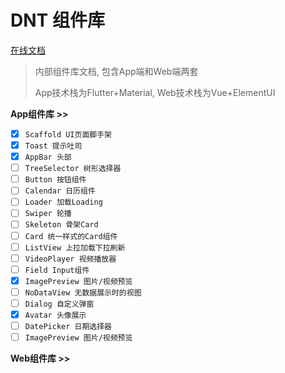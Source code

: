 # DNT 组件库

[在线文档](http://shihaoran.top/dnt-docs)

> 内部组件库文档, 包含App端和Web端两套
>
> App技术栈为Flutter+Material, Web技术栈为Vue+ElementUI

**App组件库 >>**

- [x] `Scaffold UI页面脚手架`
- [x] `Toast 提示吐司`
- [x] `AppBar 头部`
- [ ] `TreeSelector 树形选择器`
- [ ] `Button 按钮组件`
- [ ] `Calendar 日历组件`
- [ ] `Loader 加载Loading`
- [ ] `Swiper 轮播`
- [ ] `Skeleton 骨架Card`
- [ ] `Card 统一样式的Card组件`
- [ ] `ListView 上拉加载下拉刷新`
- [ ] `VideoPlayer 视频播放器`
- [ ] `Field Input组件`
- [x] `ImagePreview 图片/视频预览`
- [ ] `NoDataView 无数据展示时的视图`
- [ ] `Dialog 自定义弹窗`
- [x] `Avatar 头像展示`
- [ ] `DatePicker 日期选择器`
- [ ] `ImagePreview 图片/视频预览`

**Web组件库 >>**